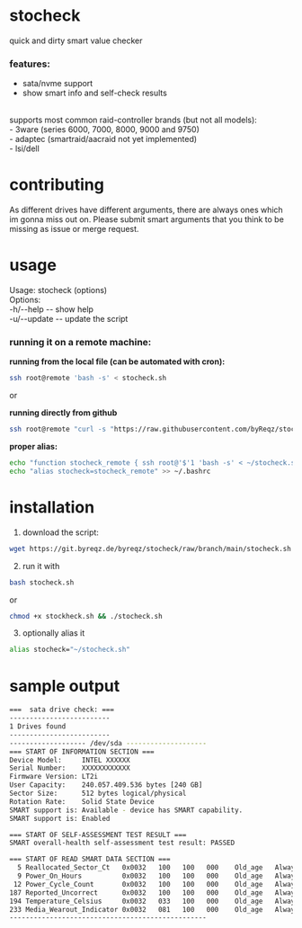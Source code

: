# stocheck
quick and dirty smart value checker

### features: 
- sata/nvme support
- show smart info and self-check results
<br>
supports most common raid-controller brands (but not all models): <br>
- 3ware (series 6000, 7000, 8000, 9000 and 9750) <br>
- adaptec (smartraid/aacraid not yet implemented) <br>
- lsi/dell <br>

# contributing
As different drives have different arguments, there are always ones which im gonna miss out on. Please submit smart arguments that you think to be missing as issue or merge request.

# usage
Usage: stocheck (options) <br>
Options: <br>
 -h/--help -- show help <br>
 -u/--update -- update the script <br>

### **running it on a remote machine:**
**running from the local file (can be automated with cron):**
```bash
ssh root@remote 'bash -s' < stocheck.sh
```

or

**running directly from github**
```bash
ssh root@remote "curl -s "https://raw.githubusercontent.com/byReqz/stocheck/main/stocheck.sh" | bash"
```

**proper alias:**
```bash
echo "function stocheck_remote { ssh root@'$'1 'bash -s' < ~/stocheck.sh; }" >> ~/.bashrc
echo "alias stocheck=stocheck_remote" >> ~/.bashrc
```

# installation
1. download the script: <br>
```bash
wget https://git.byreqz.de/byreqz/stocheck/raw/branch/main/stocheck.sh
```
2. run it with <br>
```bash
bash stocheck.sh
```
or <br>
```bash
chmod +x stockheck.sh && ./stocheck.sh
```
3. optionally alias it <br>
```bash
alias stocheck="~/stocheck.sh"
```

# sample output
```bash
===  sata drive check: ===
-------------------------
1 Drives found
-------------------------
------------------- /dev/sda --------------------
=== START OF INFORMATION SECTION ===
Device Model:     INTEL XXXXXX
Serial Number:    XXXXXXXXXXXX
Firmware Version: LT2i
User Capacity:    240.057.409.536 bytes [240 GB]
Sector Size:      512 bytes logical/physical
Rotation Rate:    Solid State Device
SMART support is: Available - device has SMART capability.
SMART support is: Enabled

=== START OF SELF-ASSESSMENT TEST RESULT ===
SMART overall-health self-assessment test result: PASSED

=== START OF READ SMART DATA SECTION ===
  5 Reallocated_Sector_Ct   0x0032   100   100   000    Old_age   Always       -       0
  9 Power_On_Hours          0x0032   100   100   000    Old_age   Always       -       1922
 12 Power_Cycle_Count       0x0032   100   100   000    Old_age   Always       -       2115
187 Reported_Uncorrect      0x0032   100   100   000    Old_age   Always       -       1
194 Temperature_Celsius     0x0032   033   100   000    Old_age   Always       -       33 (Min/Max -20/75)
233 Media_Wearout_Indicator 0x0032   081   100   000    Old_age   Always       -       0
-------------------------------------------------
```
